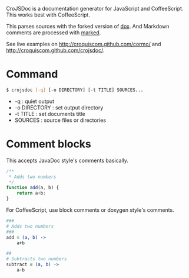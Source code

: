 CroJSDoc is a documentation generator for JavaScript and CoffeeScript.
This works best with CoffeeScript.

This parses sources with the forked version of [dox](https://github.com/visionmedia/dox).
And Markdown comments are processed with [marked](https://github.com/chjj/marked).

See live examples on http://croquiscom.github.com/cormo/ and http://croquiscom.github.com/crojsdoc/.

# Command

```bash
$ crojsdoc [-q] [-o DIRECTORY] [-t TITLE] SOURCES...
```

* -q : quiet output
* -o DIRECTORY : set output directory
* -t TITLE : set documents title
* SOURCES : source files or directories

# Comment blocks

This accepts JavaDoc style's comments basically.

```javascript
/**
 * Adds two numbers
 */
function add(a, b) {
    return a+b;
}
```

For CoffeeScript, use block comments or doxygen style's comments.

```coffeescript
###
# Adds two numbers
###
add = (a, b) ->
    a+b

##
# Subtracts two numbers
subtract = (a, b) ->
    a-b
```
